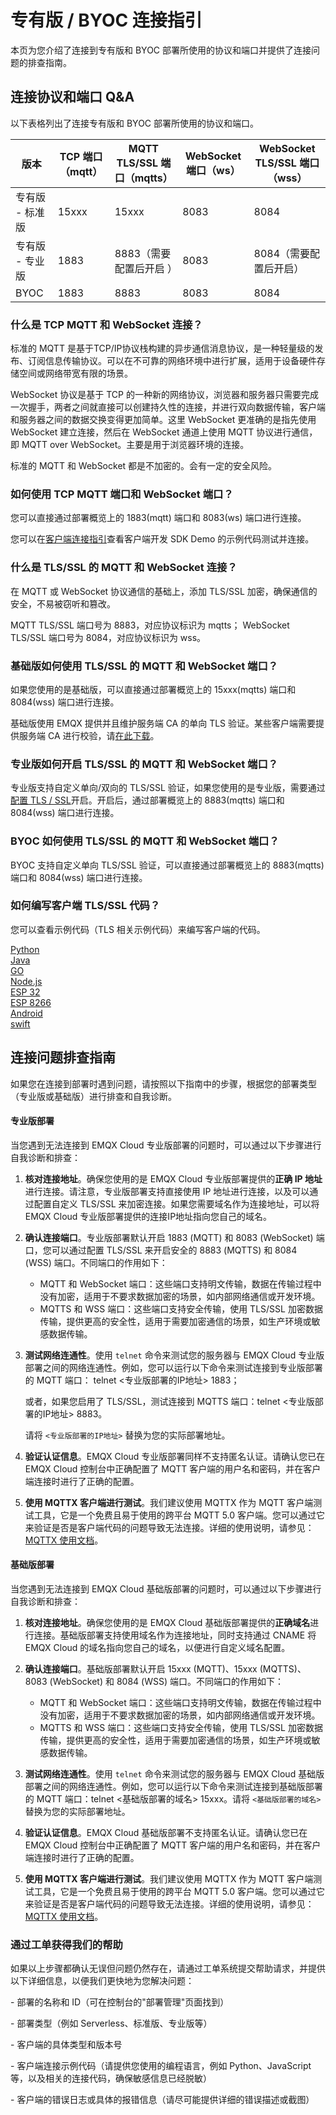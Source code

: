 # 专有版 / BYOC 连接指引

本页为您介绍了连接到专有版和 BYOC 部署所使用的协议和端口并提供了连接问题的排查指南。

## 连接协议和端口 Q&A

以下表格列出了连接专有版和 BYOC 部署所使用的协议和端口。

| **版本**        | **TCP 端口（mqtt）** | **MQTT TLS/SSL 端口（mqtts）** | **WebSocket 端口（ws）** | **WebSocket TLS/SSL 端口（wss）** |
| --------------- | -------------------- | ------------------------------ | ------------------------ | --------------------------------- |
| 专有版 - 标准版 | 15xxx                | 15xxx                          | 8083                     | 8084                              |
| 专有版 - 专业版 | 1883                 | 8883（需要配置后开启 ）        | 8083                     | 8084（需要配置后开启）            |
| BYOC            | 1883                 | 8883                           | 8083                     | 8084                              |

### 什么是 TCP MQTT 和 WebSocket 连接？

标准的 MQTT 是基于TCP/IP协议栈构建的异步通信消息协议，是一种轻量级的发布、订阅信息传输协议。可以在不可靠的网络环境中进行扩展，适用于设备硬件存储空间或网络带宽有限的场景。

WebSocket 协议是基于 TCP 的一种新的网络协议，浏览器和服务器只需要完成一次握手，两者之间就直接可以创建持久性的连接，并进行双向数据传输，客户端和服务器之间的数据交换变得更加简单。这里 WebSocket 更准确的是指先使用 WebSocket 建立连接，然后在 WebSocket 通道上使用 MQTT 协议进行通信，即 MQTT over WebSocket。主要是用于浏览器环境的连接。

标准的 MQTT 和 WebSocket 都是不加密的。会有一定的安全风险。


### 如何使用 TCP MQTT 端口和 WebSocket 端口？

您可以直接通过部署概览上的 1883(mqtt) 端口和 8083(ws) 端口进行连接。

您可以在[客户端连接指引](../connect_to_deployments/overview.md)查看客户端开发 SDK Demo 的示例代码测试并连接。


### 什么是 TLS/SSL 的 MQTT 和 WebSocket 连接？

在 MQTT 或 WebSocket 协议通信的基础上，添加 TLS/SSL 加密，确保通信的安全，不易被窃听和篡改。

MQTT TLS/SSL 端口号为 8883，对应协议标识为 mqtts； WebSocket TLS/SSL 端口号为 8084，对应协议标识为 wss。


### 基础版如何使用 TLS/SSL 的 MQTT 和 WebSocket 端口？

如果您使用的是基础版，可以直接通过部署概览上的 15xxx(mqtts) 端口和 8084(wss) 端口进行连接。

基础版使用 EMQX 提供并且维护服务端 CA 的单向 TLS 验证。某些客户端需要提供服务端 CA 进行校验，请[在此下载](https://assets.emqx.com/data/emqxsl-ca.crt)。


### 专业版如何开启 TLS/SSL 的 MQTT 和 WebSocket 端口？

专业版支持自定义单向/双向的 TLS/SSL 验证，如果您使用的是专业版，需要通过[配置 TLS / SSL](../deployments/tls_ssl.md)开启。开启后，通过部署概览上的 8883(mqtts) 端口和 8084(wss) 端口进行连接。

### BYOC 如何使用 TLS/SSL 的 MQTT 和 WebSocket 端口？

BYOC 支持自定义单向 TLS/SSL 验证，可以直接通过部署概览上的 8883(mqtts) 端口和 8084(wss) 端口进行连接。

### 如何编写客户端 TLS/SSL 代码？

您可以查看示例代码（TLS 相关示例代码）来编写客户端的代码。

[Python](https://github.com/emqx/MQTT-Client-Examples/tree/master/mqtt-client-Python3)<br>
[Java](https://github.com/emqx/MQTT-Client-Examples/tree/master/mqtt-client-Java)<br>
[GO](https://github.com/emqx/MQTT-Client-Examples/tree/master/mqtt-client-Go)<br>
[Node.js](https://github.com/emqx/MQTT-Client-Examples/tree/master/mqtt-client-Node.js)<br>
[ESP 32](https://github.com/emqx/MQTT-Client-Examples/tree/master/mqtt-client-ESP32)<br>
[ESP 8266](https://github.com/emqx/MQTT-Client-Examples/tree/master/mqtt-client-ESP8266)<br>
[Android](https://github.com/emqx/MQTT-Client-Examples/tree/master/mqtt-client-Android)<br>
[swift](https://github.com/emqx/MQTT-Client-Examples/tree/master/mqtt-client-swift)<br>


## 连接问题排查指南
如果您在连接到部署时遇到问题，请按照以下指南中的步骤，根据您的部署类型（专业版或基础版）进行排查和自我诊断。

#### 专业版部署

当您遇到无法连接到 EMQX Cloud 专业版部署的问题时，可以通过以下步骤进行自我诊断和排查：


1. **核对连接地址**。确保您使用的是 EMQX Cloud 专业版部署提供的**正确 IP 地址**进行连接。请注意，专业版部署支持直接使用 IP 地址进行连接，以及可以通过配置自定义 TLS/SSL 来加密连接。如果您需要域名作为连接地址，可以将 EMQX Cloud 专业版部署提供的连接IP地址指向您自己的域名。


2. **确认连接端口**。专业版部署默认开启 1883 (MQTT) 和 8083 (WebSocket) 端口，您可以通过配置 TLS/SSL 来开启安全的 8883 (MQTTS) 和 8084 (WSS) 端口。不同端口的作用如下：
   - MQTT 和 WebSocket 端口：这些端口支持明文传输，数据在传输过程中没有加密，适用于不要求数据加密的场景，如内部网络通信或开发环境。
   - MQTTS 和 WSS 端口：这些端口支持安全传输，使用 TLS/SSL 加密数据传输，提供更高的安全性，适用于需要加密通信的场景，如生产环境或敏感数据传输。


3. **测试网络连通性**。使用 `telnet` 命令来测试您的服务器与 EMQX Cloud 专业版部署之间的网络连通性。例如，您可以运行以下命令来测试连接到专业版部署的 MQTT 端口： telnet <专业版部署的IP地址> 1883；

   或者，如果您启用了 TLS/SSL，测试连接到 MQTTS 端口：telnet <专业版部署的IP地址> 8883。

   请将 `<专业版部署的IP地址>` 替换为您的实际部署地址。


4. **验证认证信息**。EMQX Cloud 专业版部署同样不支持匿名认证。请确认您已在 EMQX Cloud 控制台中正确配置了 MQTT 客户端的用户名和密码，并在客户端连接时进行了正确的配置。


5. **使用 MQTTX 客户端进行测试**。我们建议使用 MQTTX 作为 MQTT 客户端测试工具，它是一个免费且易于使用的跨平台 MQTT 5.0 客户端。您可以通过它来验证是否是客户端代码的问题导致无法连接。详细的使用说明，请参见：[MQTTX 使用文档](../connect_to_deployments/mqttx.md)。

#### 基础版部署

当您遇到无法连接到 EMQX Cloud 基础版部署的问题时，可以通过以下步骤进行自我诊断和排查：

1. **核对连接地址**。确保您使用的是 EMQX Cloud 基础版部署提供的**正确域名**进行连接。基础版部署支持使用域名作为连接地址，同时支持通过 CNAME 将 EMQX Cloud 的域名指向您自己的域名，以便进行自定义域名配置。


2. **确认连接端口**。基础版部署默认开启 15xxx (MQTT)、15xxx (MQTTS)、8083 (WebSocket) 和 8084 (WSS) 端口。不同端口的作用如下：
   - MQTT 和 WebSocket 端口：这些端口支持明文传输，数据在传输过程中没有加密，适用于不要求数据加密的场景，如内部网络通信或开发环境。
   - MQTTS 和 WSS 端口：这些端口支持安全传输，使用 TLS/SSL 加密数据传输，提供更高的安全性，适用于需要加密通信的场景，如生产环境或敏感数据传输。

3. **测试网络连通性**。使用 `telnet` 命令来测试您的服务器与 EMQX Cloud 基础版部署之间的网络连通性。例如，您可以运行以下命令来测试连接到基础版部署的 MQTT 端口：telnet <基础版部署的域名> 15xxx。请将 `<基础版部署的域名>` 替换为您的实际部署地址。

4. **验证认证信息**。EMQX Cloud 基础版部署不支持匿名认证。请确认您已在 EMQX Cloud 控制台中正确配置了 MQTT 客户端的用户名和密码，并在客户端连接时进行了正确的配置。


5. **使用 MQTTX 客户端进行测试**。我们建议使用 MQTTX 作为 MQTT 客户端测试工具，它是一个免费且易于使用的跨平台 MQTT 5.0 客户端。您可以通过它来验证是否是客户端代码的问题导致无法连接。详细的使用说明，请参见：[MQTTX 使用文档](https://docs.emqx.com/zh/cloud/latest/connect_to_deployments/mqttx.html)。


### 通过工单获得我们的帮助
如果以上步骤都确认无误但问题仍然存在，请通过工单系统提交帮助请求，并提供以下详细信息，以便我们更快地为您解决问题：

  \- 部署的名称和 ID（可在控制台的"部署管理"页面找到）

  \- 部署类型（例如 Serverless、标准版、专业版等）

  \- 客户端的具体类型和版本号

  \- 客户端连接示例代码（请提供您使用的编程语言，例如 Python、JavaScript 等，以及相关的连接代码，确保敏感信息已经脱敏）

  \- 客户端的错误日志或具体的报错信息（请尽可能提供详细的错误描述或截图）

